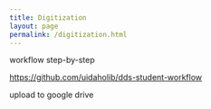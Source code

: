 ```yaml
---
title: Digitization
layout: page
permalink: /digitization.html
---
```


workflow step-by-step

https://github.com/uidaholib/dds-student-workflow

upload to google drive
